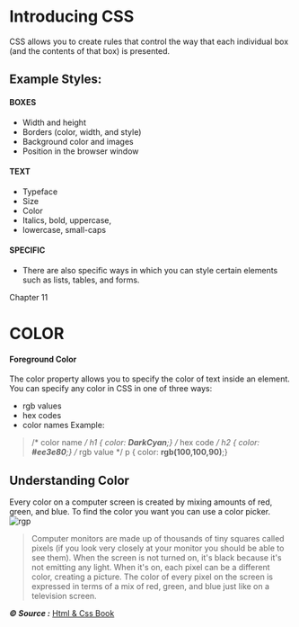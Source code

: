 # Introducing CSS
CSS allows you to create rules that control the way that each individual box (and the contents of that box) is presented.
## Example Styles:
#### BOXES
- Width and height
- Borders (color, width, and style)
- Background color and images
- Position in the browser window
#### TEXT
- Typeface
- Size
- Color
- Italics, bold, uppercase,
- lowercase, small-caps
#### SPECIFIC
- There are also specific ways
in which you can style certain
elements such as lists, tables,
and forms.

Chapter 11
# COLOR 
#### Foreground Color
The color property allows you to specify the color of text inside an element. You can specify any color in CSS in one of three ways:
- rgb values
-  hex codes
- color names
Example:

> /* color name */
h1 {
color: **DarkCyan**;}
/* hex code */
h2 {
color: **#ee3e80**;}
/* rgb value */
p {
color: **rgb(100,100,90)**;}

## Understanding Color
Every color on a computer screen is created by mixing amounts of red, green, and blue. To find the color you want you can use a color picker.
![rgp](https://tutorial.techaltum.com/images/css-colors.jpg)

>Computer monitors are made up of thousands of tiny squares called pixels (if you look very closely at your monitor you should be able to see them). When the screen is not turned on, it's black because it's not emitting any light. When it's on, each pixel can be a different color, creating a picture. The color of every pixel on the screen is expressed in terms of a mix of red, green, and blue  just like on a television screen.

 ***&copy; Source :*** [Html & Css Book](https://slack-files.com/files-pri-safe/TNGRRLUMA-F01UFL40J3G/html_css.pdf?c=1618730957-b5c25d53b1555484)